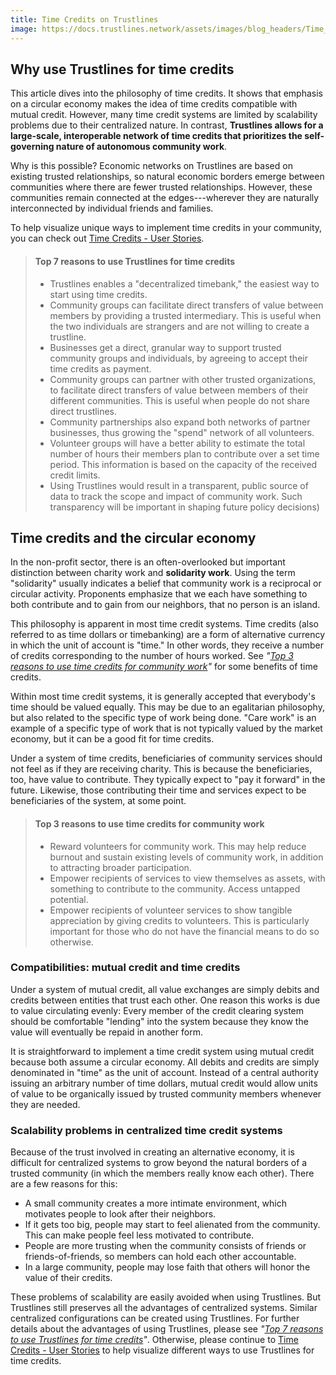 ```yaml
---
title: Time Credits on Trustlines
image: https://docs.trustlines.network/assets/images/blog_headers/Time_credits.png
---
```


## Why use Trustlines for time credits

This article dives into the philosophy of time credits. It shows that emphasis on a circular economy makes the idea of time credits compatible with mutual credit. However, many time credit systems are limited by scalability problems due to their centralized nature. In contrast, **Trustlines allows for a large-scale, interoperable network of time credits that prioritizes the self-governing nature of autonomous community work**.

Why is this possible? Economic networks on Trustlines are based on existing trusted relationships, so natural economic borders emerge between communities where there are fewer trusted relationships. However, these communities remain connected at the edges---wherever they are naturally interconnected by individual friends and families.

To help visualize unique ways to implement time credits in your community, you can check out [Time Credits - User Stories](time_credits_user_stories).

> #### Top 7 reasons to use Trustlines for time credits
>
> * Trustlines enables a "decentralized timebank," the easiest way to start using time credits.
> * Community groups can facilitate direct transfers of value between members by providing a trusted intermediary. This is useful when the two individuals are strangers and are not willing to create a trustline.
> * Businesses get a direct, granular way to support trusted community groups and individuals, by agreeing to accept their time credits as payment.
> * Community groups can partner with other trusted organizations, to facilitate direct transfers of value between members of their different communities. This is useful when people do not share direct trustlines.
> * Community partnerships also expand both networks of partner businesses, thus growing the "spend" network of all volunteers.
> * Volunteer groups will have a better ability to estimate the total number of hours their members plan to contribute over a set time period. This information is based on the capacity of the received credit limits.
> * Using Trustlines would result in a transparent, public source of data to track the scope and impact of community work. Such transparency will be important in shaping future policy decisions)

## Time credits and the circular economy

In the non-profit sector, there is an often-overlooked but important distinction between charity work and **solidarity work**. Using the term "solidarity" usually indicates a belief that community work is a reciprocal or circular activity. Proponents emphasize that we each have something to both contribute and to gain from our neighbors, that no person is an island.

This philosophy is apparent in most time credit systems. Time credits (also referred to as time dollars or timebanking) are a form of alternative currency in which the unit of account is "time." In other words, they receive a number of credits corresponding to the number of hours worked. See _"[Top 3 reasons to use time credits for community work](#top-3-reasons-to-use-time-credits-for-community-work)"_ for some benefits of time credits.

Within most time credit systems, it is generally accepted that everybody's time should be valued equally. This may be due to an egalitarian philosophy, but also related to the specific type of work being done. "Care work" is an example of a specific type of work that is not typically valued by the market economy, but it can be a good fit for time credits.

Under a system of time credits, beneficiaries of community services should not feel as if they are receiving charity. This is because the beneficiaries, too, have value to contribute. They typically expect to "pay it forward" in the future. Likewise, those contributing their time and services expect to be beneficiaries of the system, at some point.

> #### Top 3 reasons to use time credits for community work
>
> * Reward volunteers for community work. This may help reduce burnout and sustain existing levels of community work, in addition to attracting broader participation.
> * Empower recipients of services to view themselves as assets, with something to contribute to the community. Access untapped potential.
> * Empower recipients of volunteer services to show tangible appreciation by giving credits to volunteers. This is particularly important for those who do not have the financial means to do so otherwise.

### Compatibilities: mutual credit and time credits

Under a system of mutual credit, all value exchanges are simply debits and credits between entities that trust each other. One reason this works is due to value circulating evenly: Every member of the credit clearing system should be comfortable "lending" into the system because they know the value will eventually be repaid in another form.

It is straightforward to implement a time credit system using mutual credit because both assume a circular economy. All debits and credits are simply denominated in "time" as the unit of account. Instead of a central authority issuing an arbitrary number of time dollars, mutual credit would allow units of value to be organically issued by trusted community members whenever they are needed.

### Scalability problems in centralized time credit systems

Because of the trust involved in creating an alternative economy, it is difficult for centralized systems to grow beyond the natural borders of a trusted community (in which the members really know each other). There are a few reasons for this:

* A small community creates a more intimate environment, which motivates people to look after their neighbors.
* If it gets too big, people may start to feel alienated from the community. This can make people feel less motivated to contribute.
* People are more trusting when the community consists of friends or friends-of-friends, so members can hold each other accountable.
* In a large community, people may lose faith that others will honor the value of their credits.

These problems of scalability are easily avoided when using Trustlines. But Trustlines still preserves all the advantages of centralized systems. Similar centralized configurations can be created using Trustlines. For further details about the advantages of using Trustlines, please see _"[Top 7 reasons to use Trustlines for time credits](#top-7-reasons-to-use-trustlines-for-time-credits)"_. Otherwise, please continue to [Time Credits - User Stories](time_credits_user_stories) to help visualize different ways to use Trustlines for time credits.

